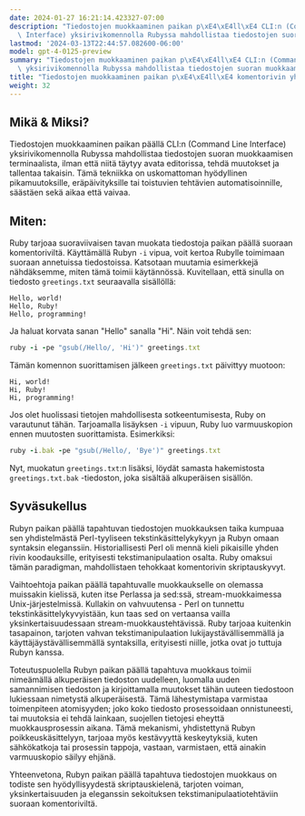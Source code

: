 ```yaml
---
date: 2024-01-27 16:21:14.423327-07:00
description: "Tiedostojen muokkaaminen paikan p\xE4\xE4ll\xE4 CLI:n (Command Line\
  \ Interface) yksirivikomennolla Rubyssa mahdollistaa tiedostojen suoran muokkaamisen\u2026"
lastmod: '2024-03-13T22:44:57.082600-06:00'
model: gpt-4-0125-preview
summary: "Tiedostojen muokkaaminen paikan p\xE4\xE4ll\xE4 CLI:n (Command Line Interface)\
  \ yksirivikomennolla Rubyssa mahdollistaa tiedostojen suoran muokkaamisen\u2026"
title: "Tiedostojen muokkaaminen paikan p\xE4\xE4ll\xE4 komentorivin yhden rivin komennoilla"
weight: 32
---
```


## Mikä & Miksi?

Tiedostojen muokkaaminen paikan päällä CLI:n (Command Line Interface) yksirivikomennolla Rubyssa mahdollistaa tiedostojen suoran muokkaamisen terminaalista, ilman että niitä täytyy avata editorissa, tehdä muutokset ja tallentaa takaisin. Tämä tekniikka on uskomattoman hyödyllinen pikamuutoksille, eräpäivityksille tai toistuvien tehtävien automatisoinnille, säästäen sekä aikaa että vaivaa.

## Miten:

Ruby tarjoaa suoraviivaisen tavan muokata tiedostoja paikan päällä suoraan komentoriviltä. Käyttämällä Rubyn `-i` vipua, voit kertoa Rubylle toimimaan suoraan annetuissa tiedostoissa. Katsotaan muutamia esimerkkejä nähdäksemme, miten tämä toimii käytännössä. Kuvitellaan, että sinulla on tiedosto `greetings.txt` seuraavalla sisällöllä:

```
Hello, world!
Hello, Ruby!
Hello, programming!
```

Ja haluat korvata sanan "Hello" sanalla "Hi". Näin voit tehdä sen:

```Ruby
ruby -i -pe "gsub(/Hello/, 'Hi')" greetings.txt
```

Tämän komennon suorittamisen jälkeen `greetings.txt` päivittyy muotoon:

```
Hi, world!
Hi, Ruby!
Hi, programming!
```

Jos olet huolissasi tietojen mahdollisesta sotkeentumisesta, Ruby on varautunut tähän. Tarjoamalla lisäyksen `-i` vipuun, Ruby luo varmuuskopion ennen muutosten suorittamista. Esimerkiksi:

```Ruby
ruby -i.bak -pe "gsub(/Hello/, 'Bye')" greetings.txt
```

Nyt, muokatun `greetings.txt`:n lisäksi, löydät samasta hakemistosta `greetings.txt.bak` -tiedoston, joka sisältää alkuperäisen sisällön.

## Syväsukellus

Rubyn paikan päällä tapahtuvan tiedostojen muokkauksen taika kumpuaa sen yhdistelmästä Perl-tyyliseen tekstinkäsittelykykyyn ja Rubyn omaan syntaksin eleganssiin. Historiallisesti Perl oli mennä kieli pikaisille yhden rivin koodauksille, erityisesti tekstimanipulaation osalta. Ruby omaksui tämän paradigman, mahdollistaen tehokkaat komentorivin skriptauskyvyt.

Vaihtoehtoja paikan päällä tapahtuvalle muokkaukselle on olemassa muissakin kielissä, kuten itse Perlassa ja sed:ssä, stream-muokkaimessa Unix-järjestelmissä. Kullakin on vahvuutensa - Perl on tunnettu tekstinkäsittelykyvyistään, kun taas sed on vertaansa vailla yksinkertaisuudessaan stream-muokkaustehtävissä. Ruby tarjoaa kuitenkin tasapainon, tarjoten vahvan tekstimanipulaation lukijaystävällisemmällä ja käyttäjäystävällisemmällä syntaksilla, erityisesti niille, jotka ovat jo tuttuja Rubyn kanssa.

Toteutuspuolella Rubyn paikan päällä tapahtuva muokkaus toimii nimeämällä alkuperäisen tiedoston uudelleen, luomalla uuden samannimisen tiedoston ja kirjoittamalla muutokset tähän uuteen tiedostoon lukiessaan nimetystä alkuperäisestä. Tämä lähestymistapa varmistaa toimenpiteen atomisyyden; joko koko tiedosto prosessoidaan onnistuneesti, tai muutoksia ei tehdä lainkaan, suojellen tietojesi eheyttä muokkausprosessin aikana. Tämä mekanismi, yhdistettynä Rubyn poikkeuskäsittelyyn, tarjoaa myös kestävyyttä keskeytyksiä, kuten sähkökatkoja tai prosessin tappoja, vastaan, varmistaen, että ainakin varmuuskopio säilyy ehjänä.

Yhteenvetona, Rubyn paikan päällä tapahtuva tiedostojen muokkaus on todiste sen hyödyllisyydestä skriptauskielenä, tarjoten voiman, yksinkertaisuuden ja eleganssin sekoituksen tekstimanipulaatiotehtäviin suoraan komentoriviltä.
